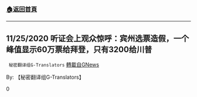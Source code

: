 ###  [:house:返回首頁](https://github.com/ourhimalayas/txt)
---

## 11/25/2020 听证会上观众惊呼：宾州选票造假，一个峰值显示60万票给拜登，只有3200给川普
` 秘密翻译组G-Translators` [轉載自GNews](https://gnews.org/zh-hans/594085/)

By: 【秘密翻译组G-Translators】

0
